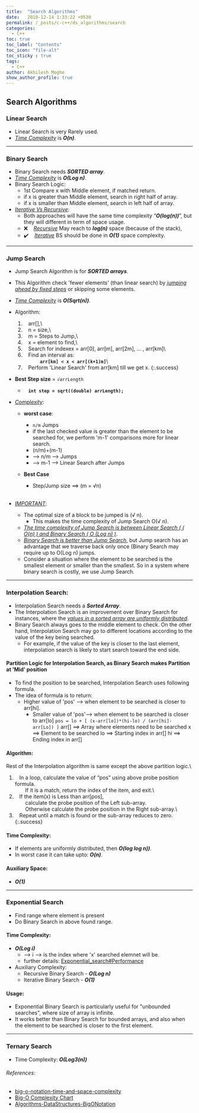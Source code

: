 ```yaml
---
title:  "Search Algorithms"
date:   2018-12-14 1:33:22 +0530
permalink: /_posts/c-c++/ds_algorithms/search
categories:
  - C++
toc: true
toc_label: "Contents"
toc_icon: "file-alt"
toc_sticky : true
tags:
  - C++
author: Akhilesh Moghe
show_author_profile: true
---
```


## Search Algorithms
### Linear Search
- Linear Search is very Rarely used.
- *<u>Time Complexity</u>* is __*O(n)*__.

<script src="https://gist.github.com/akhileshmoghe/f6b73c8ec3aec1da0f29ecc188b3b09e.js"></script>

  ---

### Binary Search
- Binary Search needs __*SORTED array*__.
- *<u>Time Complexity</u>* is __*O(Log n)*__.
- Binary Search Logic:
  - 1st Compare x with Middle element, if matched return.
  - if x is greater than Middle element, search in right half of array.
  - if x is smaller than Middle element, search in left half of array.
- *<u>Iterative Vs Recursive</u>*:
  - Both approaches will have the same time complexity “__*O(log(n))*__”, but they will different in term of space usage.
  - :x: &nbsp;&nbsp; *<u>Recursive</u>* May reach to __*log(n)*__ space (because of the stack),
  - :heavy_check_mark: &nbsp;&nbsp; *<u>Iterative</u>* BS should be done in __*O(1)*__ space complexity.

<script src="https://gist.github.com/akhileshmoghe/dedb71da501ae090d7db19c67861d2d3.js"></script>

  ---

### Jump Search
- Jump Search Algorithm is for __*SORTED arrays*__.
- This Algorithm check 'fewer elements' (than linear search) by *<u>jumping ahead by fixed steps</u>* or skipping some elements.
- *<u>Time Complexity</u>* is __*O(Sqrt(n))*__.
- Algorithm:

  1) &nbsp;&nbsp; arr[],\
  2) &nbsp;&nbsp; n = size,\
  3) &nbsp;&nbsp; m = Steps to Jump,\
  4) &nbsp;&nbsp; x = element to find,\
  5) &nbsp;&nbsp; Search for indexex = arr[0], arr[m], arr[2m], ... , arr[km]\
  6) &nbsp;&nbsp; Find an interval as:\
     &nbsp;&nbsp;&nbsp;&nbsp;&nbsp;&nbsp;&nbsp;&nbsp;&nbsp;&nbsp; __`arr[km] < x < arr[(k+1)m]`__\
  7) &nbsp;&nbsp; Perform 'Linear Search' from arr[km] till we get x.
  {:.success}

- __Best Step size__ = `√arrLength`
  - &nbsp;&nbsp; __`int step = sqrt((double) arrLength);`__

- *<u>Complexity</u>*:
  - __worst case__:
    - `n/m` Jumps
    - if the last checked value is greater than the element to be searched for,	we perform 'm-1' comparisons more for linear search.
    - (n/m)+(m-1)
    - --> n/m --> Jumps
    - --> m-1 --> Linear Search after Jumps
		
  - __Best Case__
    - Step/Jump size ==> (m = √n)
\
&nbsp;

- *<u>IMPORTANT</u>*:
  - The optimal size of a block to be jumped is (√ n).
    - This makes the time complexity of Jump Search O(√ n).
  - *<u>The time complexity of Jump Search is between Linear Search ( ( O(n) ) and Binary Search ( O (Log n) )</u>*.
  - *<u>Binary Search is better than Jump Search</u>*, but Jump search has an advantage that we traverse back only once (Binary Search may require up to O(Log n) jumps.
  - Consider a situation where the element to be searched is the smallest element or smaller than the smallest. So in a system where binary search is costly, we use Jump Search.

<script src="https://gist.github.com/akhileshmoghe/5e5c30f15a2de995cce5cdb448b82303.js"></script>

  ---

### Interpolation Search:
- Interpolation Search needs a __*Sorted Array*__.
- The Interpolation Search is an improvement over Binary Search for instances, where the *<u>values in a sorted array are uniformly distributed</u>*.
- Binary Search always goes to the middle element to check. On the other hand, Interpolation Search may go to different locations according to the value of the key being searched.
  - For example, if the value of the key is closer to the last element, interpolation search is likely to start search toward the end side.

#### Partition Logic for Interpolation Search, as Binary Search makes Partition at 'Mid' position
- To find the position to be searched, Interpolation Search uses following formula.
- The idea of formula is to return:
  - Higher value of 'pos' --> when element to be searched is closer to arr[hi].
	- Smaller value of 'pos'--> when element to be searched is closer to arr[lo]
    `pos = lo + [ (x-arr[lo])*(hi-lo) / (arr[hi]-arr[Lo]) ]`
    arr[] ==> Array where elements need to be searched
    x     ==> Element to be searched
    lo    ==> Starting index in arr[]
    hi    ==> Ending index in arr[]

#### Algorithm:

  Rest of the Interpolation algorithm is same except the above partition logic.\
  1) &nbsp;&nbsp; In a loop, calculate the value of “pos” using above probe position formula.\
     &nbsp;&nbsp;&nbsp;&nbsp;&nbsp;&nbsp; If it is a match, return the index of the item, and exit.\
  3) &nbsp;&nbsp; If the item(x) is Less than arr[pos],\
     &nbsp;&nbsp;&nbsp;&nbsp;&nbsp;&nbsp; calculate the probe position of the Left sub-array.\
     &nbsp;&nbsp;&nbsp;&nbsp;&nbsp;&nbsp; Otherwise calculate the probe position in the Right sub-array.\
  4) &nbsp;&nbsp; Repeat until a match is found or the sub-array reduces to zero.\
  {:.success}
  
#### Time Complexity:
- If elements are uniformly distributed, then __*O(log log n))*__.
- In worst case it can take upto: __*O(n)*__.

#### Auxiliary Space:
- __*O(1)*__

<script src="https://gist.github.com/akhileshmoghe/f0f4db87db3158798a51d30b122f37dd.js"></script>

  ---

### Exponential Search
- Find range where element is present
- Do Binary Search in above found range.

#### Time Complexity:
- __*O(Log i)*__
  - --> i --> is the index where 'x' searched elemnet will be.
  - further details:
    [Exponential_search#Performance](https://en.wikipedia.org/wiki/Exponential_search#Performance)
- Auxiliary Complexity:
  - Recursive Binary Search - __*O(Log n)*__
  - Iterative Binary Search - __*O(1)*__

#### Usage:
- Exponential Binary Search is particularly useful for "unbounded searches", where size of array is infinite.
- It works better than Binary Search for bounded arrays, and also when the element to be searched is closer to the first element.

<script src="https://gist.github.com/akhileshmoghe/61442fc24e2b8bb277edac6ccdc3fd7e.js"></script>

  ---
  
### Ternary Search
- Time Complexity: __*O(Log3(n))*__

<script src="https://gist.github.com/akhileshmoghe/97831d0578fb9e3947506fa0bbf74ea0.js"></script>

###### References:
  - [big-o-notation-time-and-space-complexity](https://www.interviewcake.com/article/python/big-o-notation-time-and-space-complexity)
  - [Big-O Complexity Chart](https://www.bigocheatsheet.com/)
  - [Algorithms-DataStructures-BigONotation](http://cooervo.github.io/Algorithms-DataStructures-BigONotation/index.html)
  
  
  
